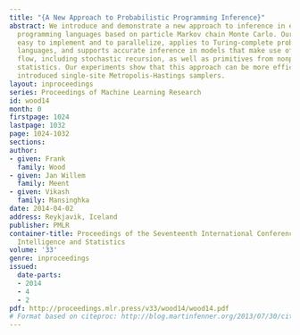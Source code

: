 ```yaml
---
title: "{A New Approach to Probabilistic Programming Inference}"
abstract: We introduce and demonstrate a new approach to inference in expressive probabilistic
  programming languages based on particle Markov chain Monte Carlo. Our approach is
  easy to implement and to parallelize, applies to Turing-complete probabilistic programming
  languages, and supports accurate inference in models that make use of complex control
  flow, including stochastic recursion, as well as primitives from nonparametric Bayesian
  statistics. Our experiments show that this approach can be more efficient than previously
  introduced single-site Metropolis-Hastings samplers.
layout: inproceedings
series: Proceedings of Machine Learning Research
id: wood14
month: 0
firstpage: 1024
lastpage: 1032
page: 1024-1032
sections: 
author:
- given: Frank
  family: Wood
- given: Jan Willem
  family: Meent
- given: Vikash
  family: Mansinghka
date: 2014-04-02
address: Reykjavik, Iceland
publisher: PMLR
container-title: Proceedings of the Seventeenth International Conference on Artificial
  Intelligence and Statistics
volume: '33'
genre: inproceedings
issued:
  date-parts:
  - 2014
  - 4
  - 2
pdf: http://proceedings.mlr.press/v33/wood14/wood14.pdf
# Format based on citeproc: http://blog.martinfenner.org/2013/07/30/citeproc-yaml-for-bibliographies/
---
```

